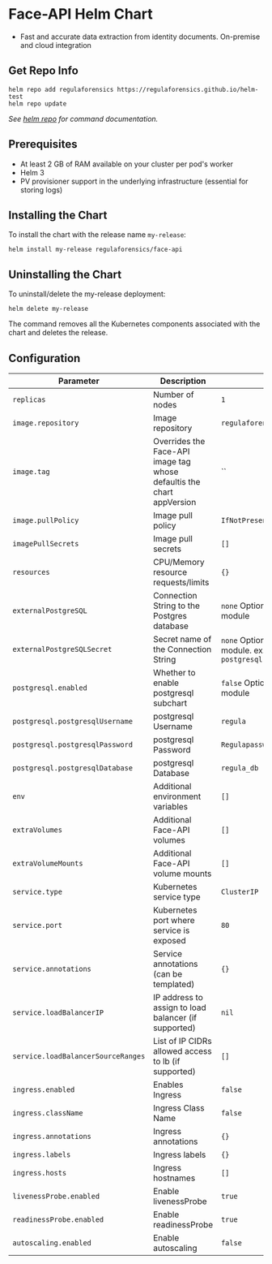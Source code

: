 # Face-API Helm Chart

* Fast and accurate data extraction from identity documents. On-premise and cloud integration

## Get Repo Info

```console
helm repo add regulaforensics https://regulaforensics.github.io/helm-test
helm repo update
```

_See [helm repo](https://helm.sh/docs/helm/helm_repo/) for command documentation._

## Prerequisites

- At least 2 GB of RAM available on your cluster per pod's worker
- Helm 3
- PV provisioner support in the underlying infrastructure (essential for storing logs)

## Installing the Chart

To install the chart with the release name `my-release`:

```console
helm install my-release regulaforensics/face-api
```

## Uninstalling the Chart

To uninstall/delete the my-release deployment:

```console
helm delete my-release
```

The command removes all the Kubernetes components associated with the chart and deletes the release.


## Configuration

| Parameter                                 | Description                                   | Default                                                   |
|-------------------------------------------|-----------------------------------------------|-----------------------------------------------------------|
| `replicas`                                | Number of nodes                               | `1`                                                       |
| `image.repository`                        | Image repository                              | `regulaforensics/face-api`                                |
| `image.tag`                               | Overrides the Face-API image tag whose defaultis the chart appVersion    | ``                             |
| `image.pullPolicy`                        | Image pull policy                             | `IfNotPresent`                                            |
| `imagePullSecrets`                        | Image pull secrets                            | `[]`                                                      |
| `resources`                               | CPU/Memory resource requests/limits           | `{}`                                                      |
| `externalPostgreSQL`                      | Connection String to the Postgres database    | `none` Option 1. Required by Identification module        |
| `externalPostgreSQLSecret`                | Secret name of the Connection String          | `none` Option 2. Required by Identification module. ex. `postgresql://user:pass@host:5432/database`   |
| `postgresql.enabled`                      | Whether to enable postgresql subchart         | `false` Option 3. Required by Identification module       |
| `postgresql.postgresqlUsername`           | postgresql Username                           | `regula`                                                  |
| `postgresql.postgresqlPassword`           | postgresql Password                           | `Regulapasswd#1`                                          |
| `postgresql.postgresqlDatabase`           | postgresql Database                           | `regula_db`                                               |
| `env`                                     | Additional environment variables              | `[]`                                                      |
| `extraVolumes`                            | Additional Face-API volumes                   | `[]`                                                      |
| `extraVolumeMounts`                       | Additional Face-API volume mounts             | `[]`                                                      |
| `service.type`                            | Kubernetes service type                       | `ClusterIP`                                               |
| `service.port`                            | Kubernetes port where service is exposed      | `80`                                                      |
| `service.annotations`                     | Service annotations (can be templated)        | `{}`                                                      |
| `service.loadBalancerIP`                  | IP address to assign to load balancer (if supported) | `nil`                                              |
| `service.loadBalancerSourceRanges`        | List of IP CIDRs allowed access to lb (if supported) | `[]`                                               |
| `ingress.enabled`                         | Enables Ingress                               | `false`                                                   |
| `ingress.className`                       | Ingress Class Name                            | `false`                                                   |
| `ingress.annotations`                     | Ingress annotations                           | `{}`                                                      |
| `ingress.labels`                          | Ingress labels                                | `{}`                                                      |
| `ingress.hosts`                           | Ingress hostnames                             | `[]`                                                      |
| `livenessProbe.enabled`                   | Enable livenessProbe                          | `true`                                                    |
| `readinessProbe.enabled`                  | Enable readinessProbe                         | `true`                                                    |
| `autoscaling.enabled`                     | Enable autoscaling                            | `false`                                                   |
